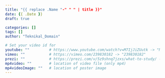 ```yaml
---
title: "{{ replace .Name "-" " " | title }}"
date: {{ .Date }}
draft: true

categories: []
tags: []
author: "Teknikal_Domain"

# Set your video id for
youtube: ""         # https://www.youtube.com/watch?v=M7IjJiZUutk -> "M7IjJiZUutk"
vimeo: ""           # https://vimeo.com/239830182 -> "239830182"
prezi: ""           # https://prezi.com/v/5z9shnq7jzxs/what-to-study/ -> "5z9shnq7jzxs"
mp4video: ""        # location of video file (only mp4) 
mp4videoImage: ""   # location of poster image 
---
```

